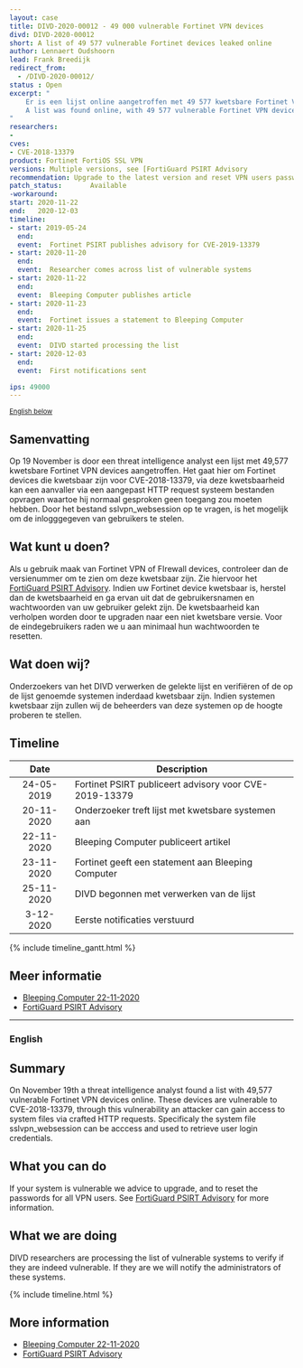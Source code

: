 ```yaml
---
layout: case
title: DIVD-2020-00012 - 49 000 vulnerable Fortinet VPN devices
divd: DIVD-2020-00012
short: A list of 49 577 vulnerable Fortinet devices leaked online
author: Lennaert Oudshoorn
lead: Frank Breedijk
redirect_from:
  - /DIVD-2020-00012/
status : Open
excerpt: "
	Er is een lijst online aangetroffen met 49 577 kwetsbare Fortinet VPN devices waarvan login credentials gestolen kunnen worden / 
	A list was found online, with 49 577 vulnerable Fortinet VPN devices, potentially login credentials could be exposed
"
researchers:
- 
cves:
- CVE-2018-13379
product: Fortinet FortiOS SSL VPN
versions: Multiple versions, see [FortiGuard PSIRT Advisory
recommendation: Upgrade to the latest version and reset VPN users passwords.
patch_status:	 	Available
-workaround:		
start: 2020-11-22
end:   2020-12-03
timeline:
- start: 2019-05-24
  end:
  event:  Fortinet PSIRT publishes advisory for CVE-2019-13379 
- start: 2020-11-20
  end:
  event:  Researcher comes across list of vulnerable systems 
- start: 2020-11-22
  end:
  event:  Bleeping Computer publishes article 
- start: 2020-11-23
  end:
  event:  Fortinet issues a statement to Bleeping Computer 
- start: 2020-11-25
  end:
  event:  DIVD started processing the list 
- start: 2020-12-03
  end:
  event:  First notifications sent 

ips: 49000
---
```

<p>
	<small><a href='{{ page.url }}#english'>English below</a></small>
</p>

## Samenvatting
Op 19 November is door een threat intelligence analyst een lijst met 49,577 kwetsbare Fortinet VPN devices aangetroffen. Het gaat hier om Fortinet devices die kwetsbaar zijn voor CVE-2018-13379, via deze kwetsbaarheid kan een aanvaller via een aangepast HTTP request systeem bestanden opvragen waartoe hij normaal gesproken geen toegang zou moeten hebben. Door het bestand sslvpn_websession op te vragen, is het mogelijk om de inlogggegeven van gebruikers te stelen.

## Wat kunt u doen?
Als u gebruik maak van Fortinet VPN of FIrewall devices, controleer dan de versienummer om te zien om deze kwetsbaar zijn. Zie hiervoor het [FortiGuard PSIRT Advisory](http://www.fortiguard.com/psirt/FG-IR-18-384).
Indien uw Fortinet device kwetsbaar is, herstel dan de kwetsbaarheid en ga ervan uit dat de gebruikersnamen en wachtwoorden van uw gebruiker gelekt zijn.
De kwetsbaarheid kan verholpen worden door te upgraden naar een niet kwetsbare versie. Voor de eindegebruikers raden we u aan minimaal hun wachtwoorden te resetten. 

## Wat doen wij?
Onderzoekers van het DIVD verwerken de gelekte lijst en verifiëren of de op de lijst genoemde systemen inderdaad kwetsbaar zijn. Indien systemen kwetsbaar zijn zullen wij de beheerders van deze systemen op de hoogte proberen te stellen.  

## Timeline

| Date  | Description |
|:-----:|-------------|
| 24-05-2019 | Fortinet PSIRT publiceert advisory voor CVE-2019-13379 |
| 20-11-2020 | Onderzoeker treft lijst met kwetsbare systemen aan |
| 22-11-2020 | Bleeping Computer publiceert artikel |
| 23-11-2020 | Fortinet geeft een statement aan Bleeping Computer |
| 25-11-2020 | DIVD begonnen met verwerken van de lijst |
| 3-12-2020 | Eerste notificaties verstuurd |

{% include timeline_gantt.html %}


## Meer informatie
* [Bleeping Computer 22-11-2020](https://www.bleepingcomputer.com/news/security/hacker-posts-exploits-for-over-49-000-vulnerable-fortinet-vpns/)
* [FortiGuard PSIRT Advisory](http://www.fortiguard.com/psirt/FG-IR-18-384)

<hr>

### English

## Summary
On November 19th a threat intelligence analyst found a list with 49,577 vulnerable Fortinet VPN devices online. These devices are vulnerable to CVE-2018-13379, through this vulnerability an attacker can gain access to system files via crafted HTTP requests. Specificaly the system file sslvpn_websession can be acccess and used to retrieve user login credentials.

## What you can do
If your system is vulnerable we advice to upgrade, and to reset the passwords for all VPN users. See [FortiGuard PSIRT Advisory](http://www.fortiguard.com/psirt/FG-IR-18-384) for more information.

## What we are doing
DIVD researchers are processing the list of vulnerable systems to verify if they are indeed vulnerable. If they are we will notify the administrators of these systems.


{% include timeline.html %}

## More information
* [Bleeping Computer 22-11-2020](https://www.bleepingcomputer.com/news/security/hacker-posts-exploits-for-over-49-000-vulnerable-fortinet-vpns/)
* [FortiGuard PSIRT Advisory](http://www.fortiguard.com/psirt/FG-IR-18-384)
